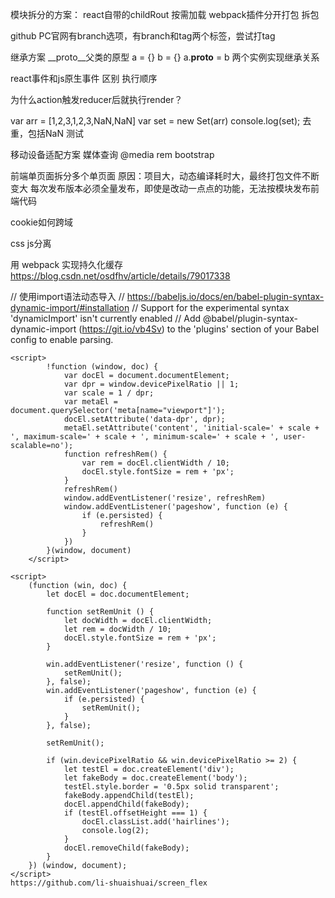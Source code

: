 

模块拆分的方案：
react自带的childRout 按需加载
webpack插件分开打包
拆包

github PC官网有branch选项，有branch和tag两个标签，尝试打tag

继承方案
__proto__父类的原型
a = {}
b = {}
a.__proto__ = b
两个实例实现继承关系

react事件和js原生事件 区别 执行顺序

为什么action触发reducer后就执行render？

var arr = [1,2,3,1,2,3,NaN,NaN]
var set = new Set(arr)
console.log(set);
去重，包括NaN
测试

移动设备适配方案
媒体查询
@media
rem
bootstrap

前端单页面拆分多个单页面
原因：项目大，动态编译耗时大，最终打包文件不断变大
每次发布版本必须全量发布，即使是改动一点点的功能，无法按模块发布前端代码

cookie如何跨域

css js分离

用 webpack 实现持久化缓存
https://blog.csdn.net/osdfhv/article/details/79017338

// 使用import语法动态导入
		// https://babeljs.io/docs/en/babel-plugin-syntax-dynamic-import/#installation
		// Support for the experimental syntax 'dynamicImport' isn't currently enabled
		// Add @babel/plugin-syntax-dynamic-import (https://git.io/vb4Sv) to the 'plugins' section of your Babel config to enable parsing.
	
	<script>
            !function (window, doc) {
                var docEl = document.documentElement;
                var dpr = window.devicePixelRatio || 1;
                var scale = 1 / dpr;
                var metaEl = document.querySelector('meta[name="viewport"]');
                docEl.setAttribute('data-dpr', dpr);
                metaEl.setAttribute('content', 'initial-scale=' + scale + ', maximum-scale=' + scale + ', minimum-scale=' + scale + ', user-scalable=no');
                function refreshRem() {
                    var rem = docEl.clientWidth / 10;
                    docEl.style.fontSize = rem + 'px';
                }
                refreshRem()
                window.addEventListener('resize', refreshRem)
                window.addEventListener('pageshow', function (e) {
                    if (e.persisted) {
                        refreshRem()
                    }
                })
            }(window, document)
        </script>
        
<script>
        (function flexible(d,b){
            let h=b.documentElement;
            let c=d.devicePixelRatio||1;
            function g(){
                if(b.body){
                    b.body.style.fontSize=(12*c)+"px"
                }else{
                    b.addEventListener("DOMContentLoaded",g)
                }
            }
            g();
            function a(){
                let i=h.clientWidth/10;
                h.style.fontSize=i+"px"
            }
            a();
            d.addEventListener("resize",a);
            d.addEventListener("pageshow",function(i){if(i.persisted){a()}});
            if(c>=2){
                let f=b.createElement("body");
                let e=b.createElement("div");
                e.style.border=".5px solid transparent";
                f.appendChild(e);
                h.appendChild(f);
                if(e.offsetHeight===1){
                    h.classList.add("hairlines")
                }
                h.removeChild(f)
            }}(window,document));
    </script>
    <script>
        (function (win, doc) {
            let docEl = doc.documentElement;

            function setRemUnit () {
                let docWidth = docEl.clientWidth;
                let rem = docWidth / 10;
                docEl.style.fontSize = rem + 'px';
            }

            win.addEventListener('resize', function () {
                setRemUnit();
            }, false);
            win.addEventListener('pageshow', function (e) {
                if (e.persisted) {
                    setRemUnit();
                }
            }, false);

            setRemUnit();

            if (win.devicePixelRatio && win.devicePixelRatio >= 2) {
                let testEl = doc.createElement('div');
                let fakeBody = doc.createElement('body');
                testEl.style.border = '0.5px solid transparent';
                fakeBody.appendChild(testEl);
                docEl.appendChild(fakeBody);
                if (testEl.offsetHeight === 1) {
                    docEl.classList.add('hairlines');
                    console.log(2);
                }
                docEl.removeChild(fakeBody);
            }
        }) (window, document);
    </script>
    https://github.com/li-shuaishuai/screen_flex